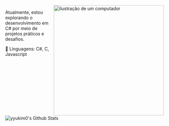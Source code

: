 <img src="https://raw.githubusercontent.com/MicaelliMedeiros/micaellimedeiros/master/image/computer-illustration.png" alt="ilustração de um computador" min-width="350px" max-width="400px" width="350px" align="right">

<p align="left"> 
Atualmente, estou explorando o desenvolvimento em C# por meio de projetos práticos e desafios.

💼 Linguagens: C#, C, Javascript 
</p>

![yyukim0's Github Stats](https://github-readme-stats.vercel.app/api?username=yyukim0&theme=monokai&show_icons=true)

